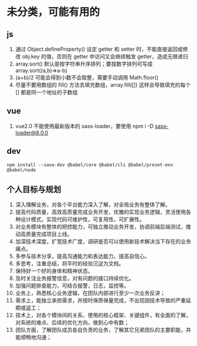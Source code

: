 # 未分类，可能有用的

## js

1. 通过 Object.defineProperty() 设定 getter 和 setter 时，不能直接返回或修改 obj.key 的值，否则在 getter 中访问又会继续触发 getter，造成无限递归
2. array.sort() 默认是按字符串升序排列；要按数字排列可写成 array.sort((a,b)=>a-b)
3. (a+b)/2 可能会得到小数不会取整，需要手动调用 Math.floor()
4. 尽量不要用数组的 fill() 方法去填充数组，array.fill([]) 这样会导致填充的每个 [] 都是同一个地址的子数组

## vue

1. vue2.0 不能使用最新版本的 sass-loader，要使用 npm i -D sass-loader@8.0.0

## dev

```shell
npm install --save-dev @babel/core @babel/cli @babel/preset-env @babel/node
```

## 个人目标与规划

1. 深入理解业务，对各个平台能力深入了解，对全局业务有整体了解。
2. 提高代码质量，高效高质量完成业务开发，优雅的实现业务逻辑，灵活使用各种设计模式，实现代码可维护性，可复用性，可扩展性。
3. 对业务模块有整体的把控能力，可独立推动业务开发，协调前端后端测试，推动高质量完成项目上线。
4. 加深技术深度，扩宽技术广度，调研是否可以使用新技术解决当下存在的业务痛点。
5. 多参与技术分享，提高沟通能力和表达能力，提高自信心。
6. 多思考，注重总结，将平时的经验沉淀为文档。
7. 保持好一个好的身体和精神状态。
8. 及时关注业务报警信息，对有问题的接口持续优化。
9. 加强问题排查能力，可结合报警，日志，监控等。
10. 业务上，熟悉核心业务逻辑，在团队内部进行至少一次业务反讲；
11. 需求上，能独立承担需求，并按时保质保量完成，不出现因技术导致的严重延期或返工；
12. 技术上，对各个模块间的关系、使用的核心框架、关键组件，有全面的了解，对系统的难点、后续的优化方向，做到心中有数；
13. 团队方面，了解团队成员各自负责的业务，了解其它兄弟团队的主要职能，并能顺畅地沟通；